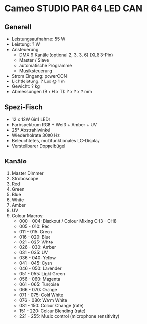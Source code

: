 # Cameo STUDIO PAR 64 LED CAN

## Generell

- Leistungsaufnahme: 55 W
- Leistung: ? W
- Ansteuerung
   - DMX 9 Kanäle (optional 2, 3, 3, 6) (XLR 3-Pin)
   - Master / Slave
   - automatische Programme
   - Musiksteuerung
- Strom Eingang: powerCON
- Lichtleistung: ? Lux @ 1 m
- Gewicht: ? kg
- Abmessungen (B x H x T): ? x ? x ? mm

## Spezi-Fisch

- 12 x 12W 6in1 LEDs
- Farbspektrum RGB + Weiß + Amber + UV
- 25° Abstrahlwinkel
- Wiederholrate 3000 Hz
- Beleuchtetes, multifunktionales LC-Display
- Verstellbarer Doppelbügel

## Kanäle

1. Master Dimmer
2. Stroboscope
3. Red
4. Green
5. Blue
6. White
7. Amber
8. UV
9. Colour Macros:
   - 000 - 004: Blackout / Colour Mixing CH3 - CH8
   - 005 - 010: Red
   - 011 - 015: Green
   - 016 - 020: Blue
   - 021 - 025: White
   - 026 - 030: Amber
   - 031 - 035: UV
   - 036 - 040: Yellow
   - 041 - 045: Cyan
   - 046 - 050: Lavender
   - 051 - 055: Light Green
   - 056 - 060: Magenta
   - 061 - 065: Turqoise
   - 066 - 070: Orange
   - 071 - 075: Cold White
   - 076 - 080: Warm White
   - 081 - 150: Colour Change (rate)
   - 151 - 220: Colour Blending (rate)
   - 221 - 255: Music control (microphone sensitivity)
